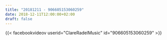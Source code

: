 ```yaml
---
title: "20181211 - 906605153060259"
date: 2018-12-11T12:00:00+02:00
draft: false
---
```


{{< facebookvideov userid="ClareRadelMusic" id="906605153060259" >}}